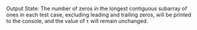 Output State: The number of zeros in the longest contiguous subarray of ones in each test case, excluding leading and trailing zeros, will be printed to the console, and the value of `t` will remain unchanged.